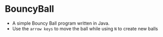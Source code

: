 # BouncyBall
- A simple Bouncy Ball program written in Java. 
- Use the `arrow keys` to move the ball while using `N` to create new balls
